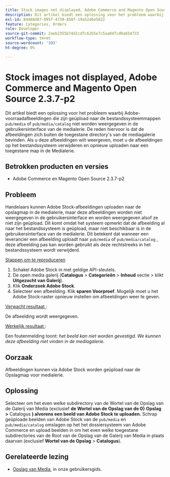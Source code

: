 ```yaml
---
title: Stock images not displayed, Adobe Commerce and Magento Open Source 2.3.7-p2
description: Dit artikel biedt een oplossing voor het probleem waarbij Adobe stock images die zijn geüpload naar de bestandssysteemdirectory's &grave; pub/media&grave; of 'pub/media/catalog' niet worden weergegeven in de gebruikersinterface van de medialerie. De reden hiervoor is dat de afbeeldingen zich buiten de toegestane directory's van de mediagalerie bevinden. Als u deze afbeeldingen wilt weergeven, moet u de afbeeldingen op het bestandssysteem verwijderen en opnieuw uploaden naar een toegestane map in de Medialerie.
exl-id: 84488d87-095f-4739-858f-19a52d6e5822
feature: Categories, Orders
role: Developer
source-git-commit: 2aeb2355b74d1cdfc62b5e7c5aa04fcd0a654733
workflow-type: tm+mt
source-wordcount: '393'
ht-degree: 0%

---
```


# Stock images not displayed, Adobe Commerce and Magento Open Source 2.3.7-p2

Dit artikel biedt een oplossing voor het probleem waarbij Adobe-voorraadafbeeldingen die zijn geüpload naar de bestandssysteemmappen `pub/media` of `pub/media/catalog` niet worden weergegeven in de gebruikersinterface van de medialerie. De reden hiervoor is dat de afbeeldingen zich buiten de toegestane directory&#39;s van de mediagalerie bevinden. Als u deze afbeeldingen wilt weergeven, moet u de afbeeldingen op het bestandssysteem verwijderen en opnieuw uploaden naar een toegestane map in de Medialerie.

## Betrokken producten en versies

* Adobe Commerce en Magento Open Source 2.3.7-p2


## Probleem

Handelaars kunnen Adobe Stock-afbeeldingen uploaden naar de opslagmap in de medialerie, maar deze afbeeldingen worden niet weergegeven in de gebruikersinterface en worden weergegeven alsof ze niet zijn geüpload. Dit komt omdat het systeem opmerkt dat de afbeelding al naar het bestandssysteem is geüpload, maar niet beschikbaar is in de gebruikersinterface van de medialerie. Dit betekent dat wanneer een leverancier een afbeelding uploadt naar `pub/media` of `pub/media/catalog` , deze afbeelding pas kan worden gebruikt als deze rechtstreeks in het bestandssysteem wordt verwijderd.

<u> Stappen om te reproduceren </u>

1. Schakel Adobe Stock in met geldige API-sleutels.
1. De open media galerij (**Catalogus** > **Categorieën** > **Inhoud** sectie > klikt **Uitgezocht van Galerij**).
1. Klik **Onderzoek Adobe Stock**.
1. Selecteer een afbeelding. Klik **sparen Voorproef**. Mogelijk moet u het Adobe Stock-raster opnieuw instellen om afbeeldingen weer te geven.

<u> Verwacht resultaat </u>:

De afbeelding wordt weergegeven.

<u> Werkelijk resultaat </u>:

Een foutenmelding toont: *het beeld kan niet worden gevestigd. We kunnen deze afbeelding niet vinden in de mediagalerie.*

## Oorzaak

Afbeeldingen kunnen via Adobe Stock worden geüpload naar de Opslagmap voor medialerie.

## Oplossing

Selecteer om het even welke subdirectory van de Wortel van de Opslag van de Galerij van Media (exclusief **de Wortel van de Opslag van de 0&rbrace; Opslag >** Catalogus **) alvorens een beeld van Adobe Stock te uploaden.**
Schrap geüploade beelden van Adobe Stock van de `pub/media` en `pub/media/catalog` omslagen op het het dossiersysteem van Adobe Commerce en upload beelden in om het even welke toegestane subdirectories van de Root van de Opslag van de Galerij van Media in plaats daarvan (exclusief **Wortel van de Opslag** > **Catalogus**).

## Gerelateerde lezing

* [&#x200B; Opslag van Media &#x200B;](https://experienceleague.adobe.com/nl/docs/commerce-admin/content-design/wysiwyg/storage/media-storage) in onze gebruikersgids.
